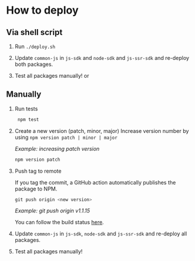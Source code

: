 # How to deploy

## Via shell script

1. Run `./deploy.sh`

2. Update `common-js` in `js-sdk` and `node-sdk` and `js-ssr-sdk` and re-deploy both packages.

3. Test all packages manually!
or

## Manually
1. Run tests
   ```PowerShell
    npm test
    ```

1. Create a new version (patch, minor, major)
Increase version number by using `npm version patch | minor | major`

    *Example: increasing patch version* 
    ```PowerShell
    npm version patch
    ```

1. Push tag to remote
    
    If you tag the commit, a GitHub action automatically publishes the package to NPM. 
    ```PowerShell
    git push origin <new version>
    ```
    *Example: git push origin v1.1.15*

    You can follow the build status [here](https://github.com/configcat/common-js/actions/workflows/common-js-ci.yml).

2. Update `common-js` in `js-sdk`, `node-sdk` and `js-ssr-sdk` and re-deploy all packages.
3. Test all packages manually!
